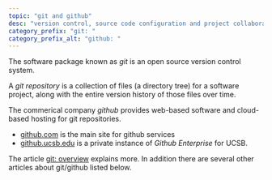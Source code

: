 ```yaml
---
topic: "git and github"
desc: "version control, source code configuration and project collaboration tools"
category_prefix: "git: "
category_prefix_alt: "github: "
---
```


The software package known as *git* is an open source version control system.  

A *git repository* is a collection of files (a directory tree) for a software project, along with the entire version history of those files over time.

The commerical company *github* provides web-based software and cloud-based hosting for git repositories.
* [github.com](https://github.com) is the main site for github services
* [github.ucsb.edu](https://github.ucsb.edu) is a private instance of *Github Enterprise* for UCSB.

The article [git: overview](/topics/git_overview/) explains more.  In addition there are several other articles about git/github listed below.

